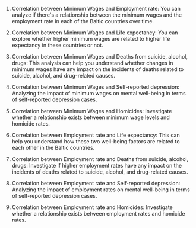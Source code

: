 1. Correlation between Minimum Wages and Employment rate: You can analyze if there's a relationship between the minimum wages and the employment rate in each of the Baltic countries over time.

2. Correlation between Minimum Wages and Life expectancy: You can explore whether higher minimum wages are related to higher life expectancy in these countries or not.

3. Correlation between Minimum Wages and Deaths from suicide, alcohol, drugs: This analysis can help you understand whether changes in minimum wages have any impact on the incidents of deaths related to suicide, alcohol, and drug-related causes.

4. Correlation between Minimum Wages and Self-reported depression: Analyzing the impact of minimum wages on mental well-being in terms of self-reported depression cases.

5. Correlation between Minimum Wages and Homicides: Investigate whether a relationship exists between minimum wage levels and homicide rates.

6. Correlation between Employment rate and Life expectancy: This can help you understand how these two well-being factors are related to each other in the Baltic countries.

7. Correlation between Employment rate and Deaths from suicide, alcohol, drugs: Investigate if higher employment rates have any impact on the incidents of deaths related to suicide, alcohol, and drug-related causes.

8. Correlation between Employment rate and Self-reported depression: Analyzing the impact of employment rates on mental well-being in terms of self-reported depression cases.

9. Correlation between Employment rate and Homicides: Investigate whether a relationship exists between employment rates and homicide rates.